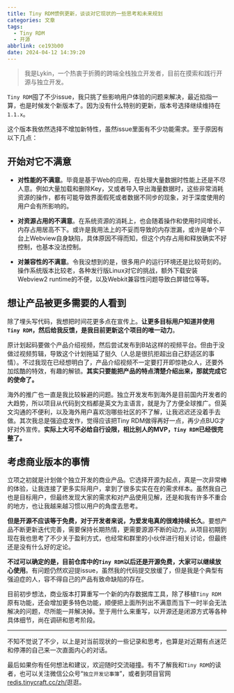 ```yaml
---
title: Tiny RDM惯例更新，谈谈对它现状的一些思考和未来规划
categories: 文章
tags:
  - Tiny RDM
  - 开源
abbrlink: ce193b00
date: 2024-04-12 14:39:20
---
```

> 我是Lykin，一个热衷于折腾的跨端全栈独立开发者，目前在摸索和践行开源与独立开发。

`Tiny RDM`囤了不少issue，我只挑了些影响用户体验的问题来解决，最近掐指一算，也是时候发个新版本了。因为没有什么特别的更新，版本号选择继续维持在`1.1.x`。

这个版本我依然选择不增加新特性，虽然issue里面有不少功能需求。至于原因有以下几点：
## 开始对它不满意

- **对性能的不满意**。毕竟是基于Web的应用，在处理大量数据时性能上还是不尽人意。例如大量加载和删除Key，又或者导入导出海量数据时，这些非常消耗资源的操作，都有可能导致界面假死或者数据不同步的现象，对于深度使用的用户会有所影响的。

- **对资源占用的不满意**。在系统资源的消耗上，也会随着操作和使用时间增长，内存占用居高不下。或许是我用法上的不妥而导致的内存泄漏，或许是单个平台上Webview自身缺陷，具体原因不得而知，但这个内存占用和释放确实不好控制，也基本没法控制。

- **对兼容性的不满意**。令我没想到的是，很多用户的运行环境还是比较苛刻的。操作系统版本比较老，各种发行版Linux对它的挑战，额外下载安装Webview2 runtime的不便，以及Webkit兼容性问题导致白屏错位等等。

## 想让产品被更多需要的人看到

除了埋头写代码，我想把时间花更多点在宣传上。**让更多目标用户知道并使用`Tiny RDM`，然后给我反馈，是我目前更新这个项目的唯一动力**。

原计划起码要做个产品介绍视频，然后尝试发布到B站这样的视频平台。但由于没做过视频剪辑，导致这个计划拖延了挺久（人总是很抗拒超出自己舒适区的事情）。不过我现在已经想明白了，产品介绍视频不一定要打开即惊艳众人，还要外加炫酷的特效，有趣的解锁。**其实只要能把产品的特点清楚介绍出来，那就完成它的使命了。**

海外的推广也一直是我比较躲避的问题。独立开发发布到海外是目前国内开发者的大趋势，所以项目从代码到文档都是英文为主语言，就是为了方便全球推广。但英文沟通的不便利，以及海外用户喜欢泡哪些社区的不了解，让我迟迟还没着手去做。其次我总是强迫症发作，觉得应该把Tiny RDM做得再好一点，再少点BUG才好对外宣传。**实际上大可不必给自行设限，相比别人的MVP，`Tiny RDM`已经很完整了。**
## 考虑商业版本的事情

立项之初就是计划做个独立开发的商业产品。它选择开源为起点，真是一次非常棒的体验，让我连接了更多实际用户，拿到了很多实实在在的需求样本。虽然我自己也是目标用户，但最终发现大家的需求和对产品使用见解，还是和我有许多不重合的地方，也让我越来越习惯以用户的角度去思考。

**但是开源不应该等于免费，对于开发者来说，为爱发电真的很难持续长久**。要想产品不断更新迭代完善，需要保持长期热情，更需要源源不断的动力。从项目初期到现在我也思考了不少关于盈利方式，也经常和群里的小伙伴进行相关讨论，但最终还是没有什么好的定论。

**不过可以确定的是，目前仓库中的`Tiny RDM`以后还是开源免费，大家可以继续放心使用**。有问题仍然欢迎提issue，虽然我的代码提交放缓了，但是我是个典型有强迫症的人，容不得自己的产品有致命缺陷的存在。

目前初步想法，商业版本打算重写一个新的内存数据库工具，除了移植`Tiny RDM`原有功能，还会增加更多特色功能，顺便把上面所列出不满意而当下一时半会无法解决的问题，尽所能一并解决掉。至于用什么来重写，以开源还是闭源方式等各种具体细节，尚在调研和思考阶段。

---

不知不觉说了不少，以上是对当前现状的一些记录和思考，也算是对近期有点迷茫和停滞的自己来一次直面内心的对话。

最后如果你有任何想法和建议，欢迎随时交流碰撞。有不了解我和`Tiny RDM`的读者，也可以关注微信公众号“`独立开发记事簿`”，或者到项目官网[redis.tinycraft.cc/zh/](https://redis.tinycraft.cc/zh/)逛逛。
